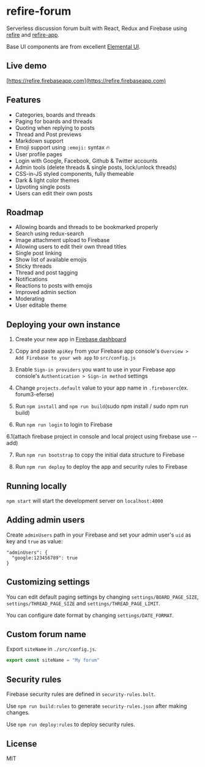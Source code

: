 # refire-forum

Serverless discussion forum built with React, Redux and Firebase using [refire](https://github.com/hoppula/refire) and [refire-app](https://github.com/hoppula/refire-app).

Base UI components are from excellent [Elemental UI](http://elemental-ui.com/).

## Live demo

[https://refire.firebaseapp.com](https://refire.firebaseapp.com)

## Features

* Categories, boards and threads
* Paging for boards and threads
* Quoting when replying to posts
* Thread and Post previews
* Markdown support
* Emoji support using `:emoji:` syntax :fire:
* User profile pages
* Login with Google, Facebook, Github & Twitter accounts
* Admin tools (delete threads & single posts, lock/unlock threads)
* CSS-in-JS styled components, fully themeable
* Dark & light color themes
* Upvoting single posts
* Users can edit their own posts

## Roadmap

* Allowing boards and threads to be bookmarked properly
* Search using redux-search
* Image attachment upload to Firebase
* Allowing users to edit their own thread titles
* Single post linking
* Show list of available emojis
* Sticky threads
* Thread and post tagging
* Notifications
* Reactions to posts with emojis
* Improved admin section
* Moderating
* User editable theme

## Deploying your own instance

1. Create your new app in [Firebase dashboard](https://console.firebase.google.com/)

2. Copy and paste `apiKey` from your Firebase app console's `Overview > Add Firebase to your web app` to `src/config.js`

3. Enable `Sign-in providers` you want to use in your Firebase app console's `Authentication > Sign-in method` settings

4. Change `projects.default` value to your app name in `.firebaserc`(ex. forum3-eferse)

5. Run `npm install` and `npm run build`(sudo npm install / sudo npm run build)

6. Run `npm run login` to login to Firebase

6.1(attach firebase project in console and local project using firebase use --add)

7. Run `npm run bootstrap` to copy the initial data structure to Firebase

8. Run `npm run deploy` to deploy the app and security rules to Firebase

## Running locally

`npm start` will start the development server on `localhost:4000`

## Adding admin users

Create `adminUsers` path in your Firebase and set your admin user's `uid` as key and `true` as value:

```
"adminUsers": {
  "google:123456789": true
}
```

## Customizing settings

You can edit default paging settings by changing `settings/BOARD_PAGE_SIZE`, `settings/THREAD_PAGE_SIZE` and `settings/THREAD_PAGE_LIMIT`.

You can configure date format by changing `settings/DATE_FORMAT`.

## Custom forum name

Export `siteName` in `./src/config.js`.

```js
export const siteName = "My forum"
```

## Security rules

Firebase security rules are defined in `security-rules.bolt`.

Use `npm run build:rules` to generate `security-rules.json` after making changes.

Use `npm run deploy:rules` to deploy security rules.

## License

MIT
